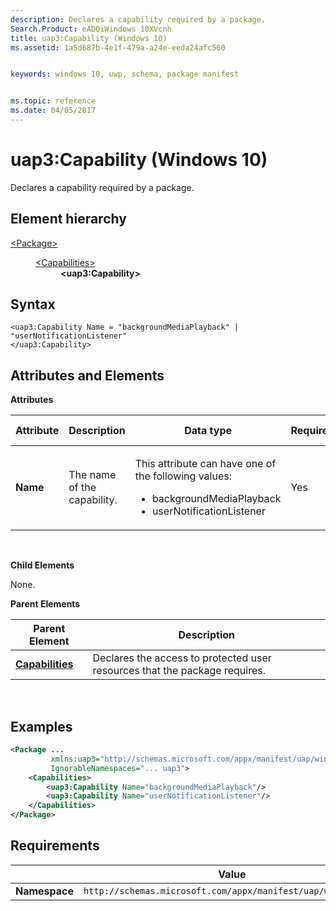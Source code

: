 ```yaml
---
description: Declares a capability required by a package.
Search.Product: eADQiWindows 10XVcnh
title: uap3:Capability (Windows 10)
ms.assetid: 1a5d687b-4e1f-479a-a24e-eeda24afc560


keywords: windows 10, uwp, schema, package manifest


ms.topic: reference
ms.date: 04/05/2017
---
```


# uap3:Capability (Windows 10)


Declares a capability required by a package.

## Element hierarchy

<dl>
<dt><a href="element-package.md">&lt;Package&gt;</a></dt>
<dd>
<dl>
<dt><a href="element-capabilities.md">&lt;Capabilities&gt;</a></dt>
<dd><b>&lt;uap3:Capability&gt;</b></dd>
</dl>
</dd>
</dl>

## Syntax


```
<uap3:Capability Name = "backgroundMediaPlayback" | "userNotificationListener"
</uap3:Capability>
```

## Attributes and Elements


**Attributes**

<table>
<colgroup>
<col width="20%" />
<col width="20%" />
<col width="20%" />
<col width="20%" />
<col width="20%" />
</colgroup>
<thead>
<tr class="header">
<th>Attribute</th>
<th>Description</th>
<th>Data type</th>
<th>Required</th>
<th>Default value</th>
</tr>
</thead>
<tbody>
<tr class="odd">
<td><strong>Name</strong></td>
<td>The name of the capability.</td>
<td><p>This attribute can have one of the following values:</p>
<ul>
<li>backgroundMediaPlayback</li>
<li>userNotificationListener</li>
</ul></td>
<td>Yes</td>
<td></td>
</tr>
</tbody>
</table>

 

**Child Elements**

None.

**Parent Elements**

| Parent Element                               | Description                                                                |
|----------------------------------------------|----------------------------------------------------------------------------|
| [**Capabilities**](element-capabilities.md) | Declares the access to protected user resources that the package requires. |

 

## Examples


```XML
<Package ...
         xmlns:uap3="http://schemas.microsoft.com/appx/manifest/uap/windows10/3"  
         IgnorableNamespaces="... uap3">
    <Capabilities>
        <uap3:Capability Name="backgroundMediaPlayback"/>  
        <uap3:Capability Name="userNotificationListener"/>  
    </Capabilities>
</Package>
```

## Requirements


|               | Value                                                       |
|---------------|-------------------------------------------------------------|
| **Namespace** | `http://schemas.microsoft.com/appx/manifest/uap/windows10/3` |

 

 

 



